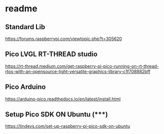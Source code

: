# readme
## Standard Lib
https://forums.raspberrypi.com/viewtopic.php?t=305620
## Pico LVGL RT-THREAD studio
https://rt-thread.medium.com/get-raspberry-pi-pico-running-on-rt-thread-rtos-with-an-opensource-light-versatile-graphics-library-c1f708882bff
## Pico Arduino
https://arduino-pico.readthedocs.io/en/latest/install.html
## Setup Pico SDK ON Ubuntu (***)
https://lindevs.com/set-up-raspberry-pi-pico-sdk-on-ubuntu
